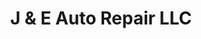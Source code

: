 ---
title: "J & E Auto Repair LLC"
url: /oklahoma-city/j-und-e-auto-repair-llc/
shop: Autowerkstatt
---